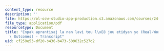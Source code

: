 ```yaml
---
content_type: resource
description: ''
file: https://ol-ocw-studio-app-production.s3.amazonaws.com/courses/24-908-creole-languages-and-caribbean-identities-spring-2017/cf250e53df20b436b473509632c527d2_MIT24_908S17_Real-World_Creole_300k.pdf
file_type: application/pdf
resourcetype: Document
title: "Enpak aprantisaj la nan lavi tou l\xE8 jou etidyan yo (Real-World Learning\
  \ Outcomes) - Transcript"
uid: cf250e53-df20-b436-b473-509632c527d2
---
```

